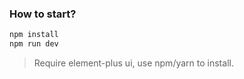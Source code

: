 ### How to start?

```sh
npm install
npm run dev
```

> Require element-plus ui, use npm/yarn to install.